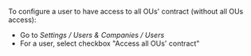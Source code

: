To configure a user to have access to all OUs' contract (without all OUs
access):

- Go to *Settings / Users & Companies / Users*
- For a user, select checkbox "Access all OUs' contract"

